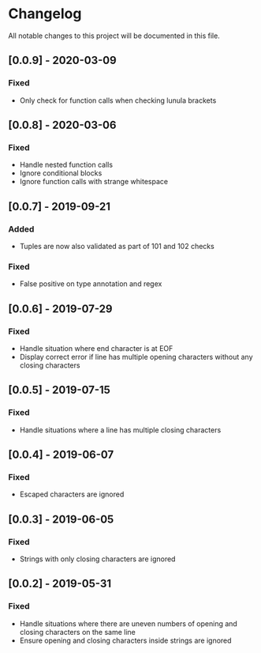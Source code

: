 # Changelog
All notable changes to this project will be documented in this file.

## [0.0.9] - 2020-03-09

### Fixed
- Only check for function calls when checking lunula brackets

## [0.0.8] - 2020-03-06

### Fixed
- Handle nested function calls
- Ignore conditional blocks
- Ignore function calls with strange whitespace

## [0.0.7] - 2019-09-21

### Added
- Tuples are now also validated as part of 101 and 102 checks

### Fixed
- False positive on type annotation and regex

## [0.0.6] - 2019-07-29

### Fixed
- Handle situation where end character is at EOF
- Display correct error if line has multiple opening characters without any closing characters

## [0.0.5] - 2019-07-15

### Fixed
- Handle situations where a line has multiple closing characters

## [0.0.4] - 2019-06-07

### Fixed
- Escaped characters are ignored

## [0.0.3] - 2019-06-05

### Fixed
- Strings with only closing characters are ignored

## [0.0.2] - 2019-05-31

### Fixed
- Handle situations where there are uneven numbers of opening and closing characters on the same line
- Ensure opening and closing characters inside strings are ignored
